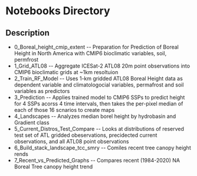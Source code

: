 
# Notebooks Directory

## Description

- 0_Boreal_height_cmip_extent 
 -- Preparation for Prediction of Boreal Height in North America with CMIP6 bioclimatic variables, soil, permfrost
- 1_Grid_ATL08 
 -- Aggregate ICESat-2 ATL08 20m point observations into CMIP6 bioclimatic grids at ~1km resoltuion
- 2_Train_RF_Model 
 -- Uses 1-km gridded ATL08 Boreal Height data as dependent variable and climatologocial variables, permafrost and soil variables as predictors
- 3_Prediction
 -- Applies trained model to CMIP6 SSPs to predict height for 4 SSPs acorss 4 time intervals, then takes the per-pixel median of each of those 16 scnarios to create maps
- 4_Landscapes
 -- Analyzes median borel height by hydrobasin and Gradient class
- 5_Current_Distros_Test_Compare
 -- Looks at distributions of reserved test set of ATL gridded obeservations, precidected current observations, and all ATL08 point observations
- 6_Build_stack_landscape_tcc_smry
 -- Comiles recent tree canopy height rends 
- 7_Recent_vs_Predicted_Graphs
 -- Compares recent (1984-2020) NA Boreal Tree canopy height trend

